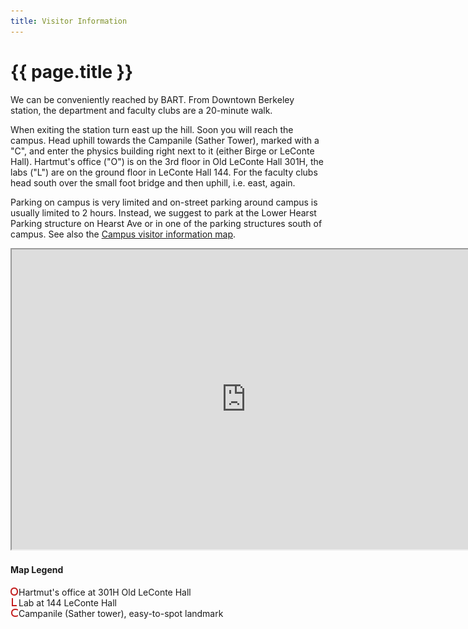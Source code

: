 ```yaml
---
title: Visitor Information
---
```


# {{ page.title }}

We can be conveniently reached by BART. From Downtown Berkeley station, the department and faculty clubs are a 20-minute walk.

When exiting the station turn east up the hill. Soon you will reach the campus.
Head uphill towards the Campanile (Sather Tower), marked with a "C", and enter the physics building right next to it
(either Birge or LeConte Hall). Hartmut's office ("O") is on the 3rd floor in Old LeConte Hall 301H, the labs ("L")
are on the ground floor in LeConte Hall 144.
For the faculty clubs head south over the small foot bridge and then uphill, i.e. east, again.

Parking on campus is very limited and on-street parking around campus is usually limited to 2 hours.
Instead, we suggest to park at the Lower Hearst Parking structure on Hearst Ave or in one of the parking
structures south of campus. See also the 
[Campus visitor information map](https://www.google.com/maps/d/u/0/viewer?ll=37.875362,-122.252641&spn=0.027236,0.055747&msa=0&iwloc=0004bd6cedf12a28034bb&mid=zPzes3-3pJZw.kemyd8G0upyQ").

<iframe src="https://www.google.com/maps/d/u/0/embed?mid=12NK0Y9m7jsDqGasaXk-gwNaBoJP_iVRT" width="750" height="480"></iframe>

#### Map Legend

<p id="visitor-legend">
	<img src="/images/office.png">Hartmut's office at 301H Old LeConte Hall
	<br/>
	<img src="/images/lab.png">Lab at 144 LeConte Hall
	<br/>
	<img src="/images/campanile.png">Campanile (Sather tower), easy-to-spot landmark
</p>
